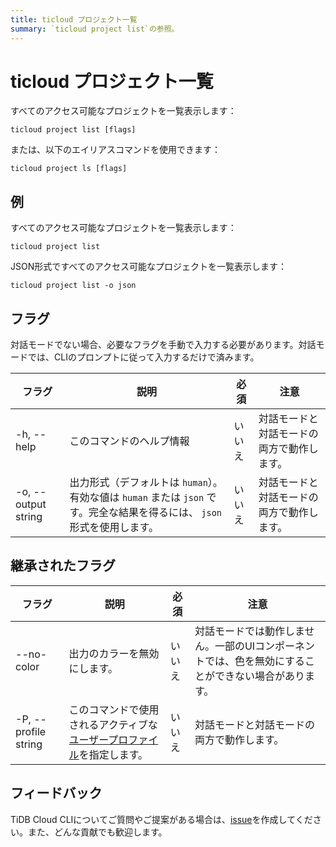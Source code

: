 ```yaml
---
title: ticloud プロジェクト一覧
summary: `ticloud project list`の参照。
---
```


# ticloud プロジェクト一覧

すべてのアクセス可能なプロジェクトを一覧表示します：

```shell
ticloud project list [flags]
```

または、以下のエイリアスコマンドを使用できます：

```shell
ticloud project ls [flags]
```

## 例

すべてのアクセス可能なプロジェクトを一覧表示します：

```shell
ticloud project list
```

JSON形式ですべてのアクセス可能なプロジェクトを一覧表示します：

```shell
ticloud project list -o json
```

## フラグ

対話モードでない場合、必要なフラグを手動で入力する必要があります。対話モードでは、CLIのプロンプトに従って入力するだけで済みます。

| フラグ                | 説明                                                                                       | 必須    | 注意                                               |
|----------------------|-------------------------------------------------------------------------------------------|----------|---------------------------------------------------|
| -h, --help            | このコマンドのヘルプ情報                                                                    | いいえ   | 対話モードと対話モードの両方で動作します。      |
| -o, --output string   | 出力形式（デフォルトは `human`）。有効な値は `human` または `json` です。完全な結果を得るには、 `json` 形式を使用します。 | いいえ   | 対話モードと対話モードの両方で動作します。      |

## 継承されたフラグ

| フラグ                 | 説明                                                                             | 必須    | 注意                                                                                                          |
|-----------------------|---------------------------------------------------------------------------------|----------|---------------------------------------------------------------------------------------------------------------|
| --no-color            | 出力のカラーを無効にします。                                                       | いいえ   | 対話モードでは動作しません。一部のUIコンポーネントでは、色を無効にすることができない場合があります。 |
| -P, --profile string  | このコマンドで使用されるアクティブな[ユーザープロファイル](/tidb-cloud/cli-reference.md#user-profile)を指定します。 | いいえ   | 対話モードと対話モードの両方で動作します。     |

## フィードバック

TiDB Cloud CLIについてご質問やご提案がある場合は、[issue](https://github.com/tidbcloud/tidbcloud-cli/issues/new/choose)を作成してください。また、どんな貢献でも歓迎します。